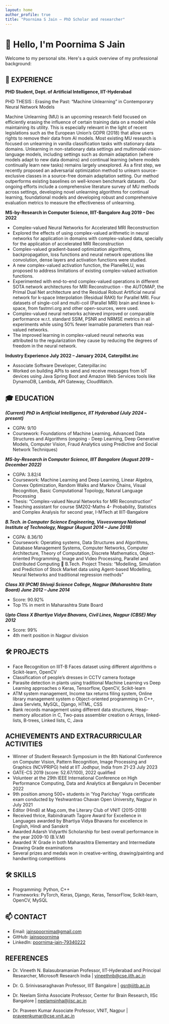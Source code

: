 ```yaml
---
layout: home
author_profile: true
title: "Poornima S Jain – PhD Scholar and researcher"
---
```



# 👋 Hello, I'm Poornima S Jain

Welcome to my personal site. Here's a quick overview of my professional background:

## 💼 EXPERIENCE
  
**PHD Student, Dept. of Artificial Intelligence, IIT-Hyderabad**

PHD THESIS : Erasing the Past: “Machine Unlearning” in Contemporary Neural Network Models

 Machine Unlearning (MU) is an upcoming research field focused on efficiently erasing the influence of certain training data on a model while maintaining its utility. This is especially relevant in the light of recent legislations such as the European Union’s GDPR (2018) that allow users rights to remove their data from AI models. Most existing MU research is focused on unlearning in vanilla classification tasks with stationary data domains. Unlearning in non-stationary data settings and multimodal vision-language models, including settings such as domain adaptation (where models adapt to new data domains) and continual learning (where models continually learn new tasks) remains largely unexplored. As a first step, we recently proposed an adversarial optimization method to unlearn source-exclusive classes in a source-free domain adaptation setting. Our method outperforms existing baselines on well-known benchmark datasets . Our ongoing efforts include a comprehensive literature survey of MU methods across settings, developing novel unlearning algorithms for continual learning, foundational models and developing robust and comprehensive evaluation metrics to measure the effectiveness of unlearning.

**MS-by-Research in Computer Science, IIIT-Bangalore	Aug 2019 – Dec 2022**  

- Complex-valued Neural Networks for Accelerated MRI Reconstruction
- Explored the effects of using complex-valued arithmetic in neural networks for application in domains with complex-valued data, specially for the application of accelerated MRI Reconstruction
- Complex-valued gradient-based optimization algorithms, backpropagation, loss functions and neural network operations like convolution, dense layers and activation functions were studied. 
- A new complex-valued activation function, the PlaneReLU, was proposed to address limitations  of existing complex-valued activation functions.
- Experimented with end-to-end complex-valued operations in different SOTA network architectures for MRI Reconstruction - the AUTOMAP, the Primal Dual Net architecture and the Residual Robust Artificial neural network for k-space Interpolation (Residual RAKI) for Parallel MRI. Four datasets of single-coil and multi-coil (Parallel MRI) brain and knee k-space, from fastmri.org and other open-sources, were used.
- Complex-valued neural networks achieved improved or comparable performance w.r.t. standard SSIM, PSNR and NRMSE metrics in all experiments while using 50% fewer learnable parameters than real-valued networks.
- The improved learning in complex-valued neural networks was attributed to the regularization they cause by reducing the degrees of freedom in the neural network.

**Industry Experience July 2022 – January 2024, Caterpillst.inc**
- Associate Software Developer, Caterpillar.inc
- Worked on building APIs to send and receive messages from IoT devices using Java Spring Boot and Amazon Web Services tools like DynamoDB, Lambda, API Gateway, CloudWatch.


## 🎓 EDUCATION

***(Current) PhD in Artificial Intelligence, IIT Hyderabad	(July 2024 – present)***
- CGPA: 9/10
- 	Coursework: Foundations of Machine Learning, Advanced Data Structures and Algorithms
(ongoing - Deep Learning, Deep Generative Models, Computer Vision, Fraud Analytics using Predictive and Social Network Techniques) 

***MS-by-Research in Computer Science, IIIT Bangalore	(August 2019 – December 2022)*** 
-	CGPA: 3.82/4
-	Coursework: Machine Learning and Deep Learning, Linear Algebra, Convex Optimization, Random Walks and Markov Chains, Visual Recognition, Basic Computational Topology, Natural Language Processing
-	Thesis: “Complex-valued Neural Networks for MRI Reconstruction”
-	Teaching assistant for course SM202-Maths 4- Probability, Statistics and Complex Analysis for second year, I-MTech at IIIT-Bangalore
  
***B.Tech. in Computer Science Engineering, Visvesvaraya National Institute of Technology, Nagpur	(August 2014 – June 2018)***
-	CGPA: 8.36/10
-	Coursework: Operating systems, Data Structures and Algorithms, Database Management Systems, Computer Networks, Computer Architecture, Theory of Computation, Discrete Mathematics, Object-oriented Programming, Image and Video Processing, Parallel and Distributed Computing
	B.Tech. Project Thesis: “Modelling, Simulation and Prediction of Stock Market data using Agent-based Modelling, Neural Networks and traditional regression methods”

***Class XII (PCM) Shivaji Science College, Nagpur (Maharashtra State Board)	June 2012 – June 2014*** 
-	Score: 90.92%
-	Top 1% in merit in Maharashtra State Board

***Upto Class X Bhartiya Vidya Bhavans, Civil Lines, Nagpur (CBSE)	May 2012***
-	Score: 99%
-	4th merit position in Nagpur division

## 🛠️ PROJECTS
- 	Face Recognition on IIIT-B Faces dataset using different algorithms
o	Scikit-learn, OpenCV
- 	Classification of people’s dresses in CCTV camera footage 
- 	Parasite detection in plants using traditional Machine Learning vs Deep Learning approaches
o	Keras, Tensorflow, OpenCV, Scikit-learn
- 	ATM system management, Income tax returns filing system, Online library management system
o	Object-oriented programming in C++, Java Servlets, MySQL, Django, HTML, CSS
  - Bank records management using different  data structures, Heap-memory allocation in C, Two-pass assembler creation
o	Arrays, linked-lists, B-trees, Linked lists, C, Java

## ACHIEVEMENTS AND EXTRACURRICULAR ACTIVITIES
-	Winner  of Student Research Symposium in the 8th National Conference on Computer Vision, Pattern Recognition, Image Processing and Graphics (NCVPRIPG) held at IIT Jodhpur, India from 21-23 July 2023
-	GATE-CS 2019 (score: 52.67/100), 2022 qualified
-	Volunteer at the 29th IEEE International Conference on High Performance Computing, Data and Analytics at Bengaluru in December 2022
-	9th position among 500+ students in 'Yog Parichay' Yoga certificate exam conducted by Yeshwantrao Chavan Open University, Nagpur in July 2021
-	Editor (Hindi) at Mag.com, the Literary Club of VNIT (2015-2018)
-	Received thrice, Rabindranath Tagore Award for Excellence in Languages awarded by Bhartiya Vidya Bhavans for excellence  in English, Hindi and Sanskrit 
-	Awarded Adarsh Vidyarthi Scholarship for best overall performance in the year 2009-10 (B.V.M)
-	Awarded ‘A’ Grade in both Maharashtra Elementary and Intermediate Drawing Grade examinations
-	Several prizes and medals won in creative-writing, drawing/painting and handwriting competitions


## 🛠️ SKILLS

- Programming: Python, C++
- Frameworks: PyTorch, Keras, Django, Keras, TensorFlow, Scikit-learn, OpenCV, MySQL

## 📫 CONTACT

- Email: jainspoornima@gmail.com 
- GitHub: [jainspoornima]([https://github.com/yourusernam](https://github.com/jainspoornima/jainspoornima.github.io)e)  
- LinkedIn: [poornima-jain-79340222](https://www.linkedin.com/in/poornima-jain-793402227/)

## REFERENCES

- Dr. Vineeth N. Balasubramanian
Professor, IIT-Hyderabad and Principal Researcher, Microsoft Research India | vineethnb@cse.iith.ac.in

- Dr. G. Srinivasaraghavan
Professor, IIIT Bangalore | gsr@iiitb.ac.in

- Dr. Neelam Sinha
Associate Professor, Center for Brain Research, IISc Bangalore | neelamsinha@iisc.ac.in

- Dr. Praveen Kumar
Associate Professor, VNIT, Nagpur | praveenkumar@cse.vnit.ac.in


